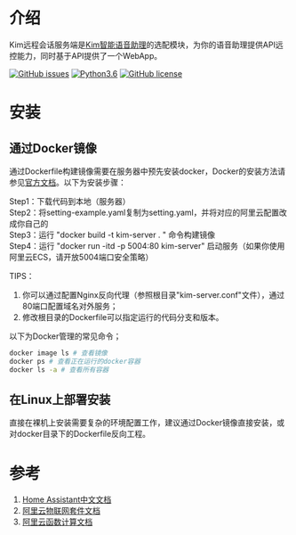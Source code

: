 # 介绍 

Kim远程会话服务端是[Kim智能语音助理](https://github.com/tenstone/kim-voice-assistant-iot-client)的选配模块，为你的语音助理提供API远控能力，同时基于API提供了一个WebApp。

[![GitHub issues](https://img.shields.io/github/issues/tenstone/kim-voice-assistant-server.svg)](https://github.com/tenstone/kim-voice-assistant-server/issues)
[![Python3.6](https://img.shields.io/badge/python3.6-green-brightgreen.svg)](https://www.python.org)
[![GitHub license](https://img.shields.io/github/license/tenstone/kim-voice-assistant-server.svg)](https://github.com/tenstone/kim-voice-assistant-server/blob/master/LICENSE)


# 安装

## 通过Docker镜像

通过Dockerfile构建镜像需要在服务器中预先安装docker，Docker的安装方法请参见[官方文档](https://docs.docker.com/install/)。以下为安装步骤：

Step1：下载代码到本地（服务器） <br>
Step2：将setting-example.yaml复制为setting.yaml，并将对应的阿里云配置改成你自己的 <br>
Step3：运行 "docker build -t kim-server . " 命令构建镜像 <br>
Step4：运行 "docker run -itd -p 5004:80 kim-server" 启动服务（如果你使用阿里云ECS，请开放5004端口安全策略） <br>

TIPS：
1. 你可以通过配置Nginx反向代理（参照根目录"kim-server.conf"文件），通过80端口配置域名对外服务；
1. 修改根目录的Dockerfile可以指定运行的代码分支和版本。

以下为Docker管理的常见命令；
```bash
docker image ls # 查看镜像
docker ps # 查看正在运行的docker容器
docker ls -a # 查看所有容器
```

## 在Linux上部署安装
直接在裸机上安装需要复杂的环境配置工作，建议通过Docker镜像直接安装，或对docker目录下的Dockerfile反向工程。

# 参考

1. [Home Assistant中文文档](https://home-assistant-china.github.io)
1. [阿里云物联网套件文档](https://help.aliyun.com/product/30520.html?spm=5176.11065259.1996646101.3.5bb13cb4OI00HP)
1. [阿里云函数计算文档](https://help.aliyun.com/product/50980.html?spm=5176.11065259.1996646101.3.4aa04c2aAfJh0W)







